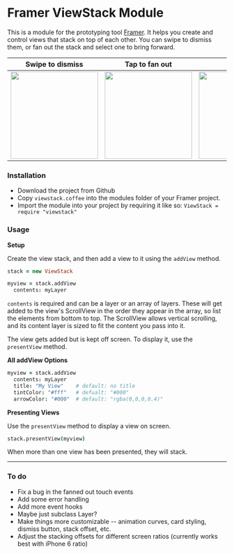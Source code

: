 # Framer ViewStack Module

This is a module for the prototyping tool [Framer](http://framerjs.com). It helps you create and control views that stack on top of each other. You can swipe to dismiss them, or fan out the stack and select one to bring forward.

Swipe to dismiss | Tap to fan out | Scroll
---|---|---
<img src="http://inpo.co/viewstack/vs-swipe-exp.gif" width="200px"/> | <img src="http://inpo.co/viewstack/vs-fan-out-sm.gif" width="200px"/> | <img src="http://inpo.co/viewstack/vs-scrolling-exp.gif" width="200px"/>

### Installation
* Download the project from Github
* Copy `viewstack.coffee` into the modules folder of your Framer project.
* Import the module into your project by requiring it like so: `ViewStack = require "viewstack"`

### Usage

**Setup**

Create the view stack, and then add a view to it using the `addView` method.

```coffeescript
stack = new ViewStack

myview = stack.addView
  contents: myLayer
 ```
 
 `contents` is required and can be a layer or an array of layers. These will get added to the view's ScrollView in the order they appear in the array, so list the elements from bottom to top. The ScrollView allows vertical scrolling, and its content layer is sized to fit the content you pass into it.
 
The view gets added but is kept off screen. To display it, use the `presentView` method.

**All addView Options**
```coffeescript
myview = stack.addView
  contents: myLayer
  title: "My View"    # default: no title
  tintColor: "#fff"   # defualt: "#000"
  arrowColor: "#000"  # default: "rgba(0,0,0,0.4)"
 ```

 
**Presenting Views**

Use the `presentView` method to display a view on screen.

```coffeescript
stack.presentView(myview)
```

When more than one view has been presented, they will stack. 

-----

### To do
* Fix a bug in the fanned out touch events
* Add some error handling
* Add more event hooks
* Maybe just subclass Layer?
* Make things more customizable -- animation curves, card styling, dismiss button, stack offset, etc.
* Adjust the stacking offsets for different screen ratios (currently works best with iPhone 6 ratio)
